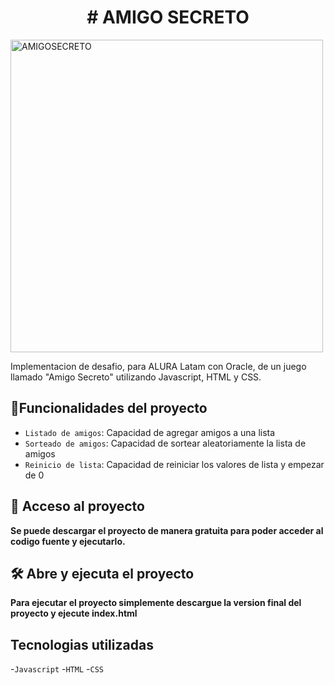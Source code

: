 <h1 align="center"> # AMIGO SECRETO </h1>
<img width="500" height="500" alt="AMIGOSECRETO" src="https://github.com/user-attachments/assets/841437ae-7231-44b0-821e-7aa9348ac635" />

Implementacion de desafio, para ALURA Latam con Oracle, de un juego llamado "Amigo Secreto" utilizando Javascript, HTML y CSS. 

## :hammer:Funcionalidades del proyecto
- `Listado de amigos`: Capacidad de agregar amigos a una lista
- `Sorteado de amigos`: Capacidad de sortear aleatoriamente la lista de amigos
- `Reinicio de lista`: Capacidad de reiniciar los valores de lista y empezar de 0

## 📁 Acceso al proyecto
**Se puede descargar el proyecto de manera gratuita para poder acceder al codigo fuente y ejecutarlo.**
## 🛠️ Abre y ejecuta el proyecto
**Para ejecutar el proyecto simplemente descargue la version final del proyecto y ejecute index.html**

## Tecnologias utilizadas
-`Javascript`
-`HTML`
-`CSS`
